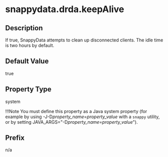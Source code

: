 # snappydata.drda.keepAlive

## Description

If true, SnappyData attempts to clean up disconnected clients. The idle time is two hours by default.

## Default Value

true

## Property Type

system 

!!!Note 
	You must define this property as a Java system property (for example by using -J-D*property\_name*=*property\_value* with a `snappy` utility, or by setting JAVA\_ARGS="-D*property\_name*=*property\_value*").</p>

## Prefix

n/a
